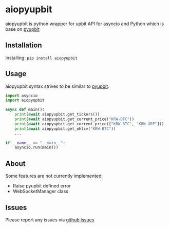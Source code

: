 aiopyupbit
==========

aiopyupbit is python wrapper for upbit API for asyncio and Python 
which is base on [pyupbit](https://github.com/sharebook-kr/pyupbit)


Installation
------------

Installing: `pip install aiopyupbit`

Usage
-----

aiopyupbit syntax strives to be similar to [pyupbit](https://github.com/sharebook-kr/pyupbit).

``` python
import asyncio
import aiopyupbit

async def main():
    print(await aiopyupbit.get_tickers())
    print(await aiopyupbit.get_current_price("KRW-BTC"))
    print(await aiopyupbit.get_current_price(["KRW-BTC", "KRW-XRP"]))
    print(await aiopyupbit.get_ohlcv("KRW-BTC"))
    ...

if __name__ == "__main__":
    asyncio.run(main())
```
About
-----

Some features are not currently implemented: 
* Raise pyupbit defined error
* WebSocketManager class

Issues
------
Please report any issues via [github issues](https://github.com/codejune/aiopyupbit/issues)